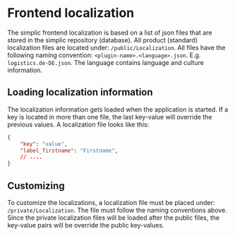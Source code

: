 # Frontend localization

The simplic frontend localization is based on a list of json files that are stored in the simplic repository (database). All product (standard) localization files are located under: `/public/Localization`. All files have the following naming convention: `<plugin-name>.<language>.json`. E.g. `logistics.de-DE.json`. The language contains
language and culture information.

## Loading localization information

The localization information gets loaded when the application is started. If a key is located in more than one file, the last key-value will override the previous values.
A localization file looks like this:

```json
{
	"key": "value",
	"label_firstname": "Firstname",
	// ....
}
```

## Customizing

To customize the localizations, a localization file must be placed under: `/private/Localization`. The file must follow the naming conventions above. Since the private localization files will be loaded after the public files, the key-value pairs will be override the public key-values.